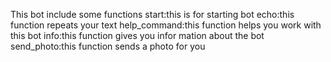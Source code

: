 This bot include some functions 
start:this is for starting bot
echo:this function repeats your text
help_command:this function helps you work with this bot
info:this function gives you infor mation about the bot
send_photo:this function sends a photo for you
